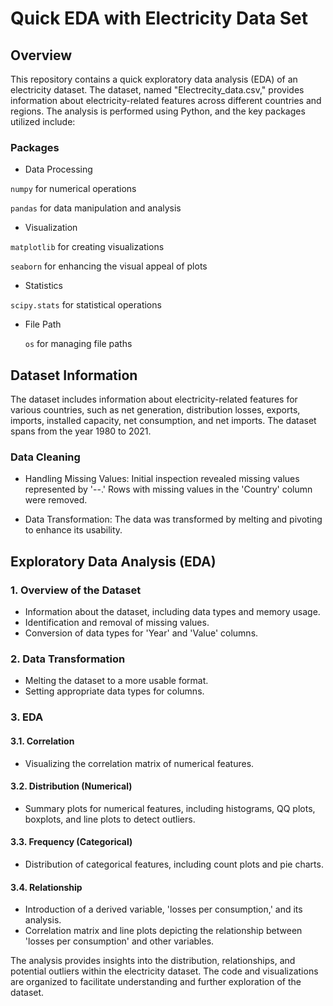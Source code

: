 Quick EDA with Electricity Data Set
===================================
Overview
--------

This repository contains a quick exploratory data analysis (EDA) of an electricity dataset. The dataset, named "Electrecity_data.csv," provides information about electricity-related features across different countries and regions. The analysis is performed using Python, and the key packages utilized include:

### Packages

-   Data Processing

`numpy` for numerical operations

`pandas` for data manipulation and analysis
-   Visualization

`matplotlib` for creating visualizations

`seaborn` for enhancing the visual appeal of plots
-   Statistics

`scipy.stats` for statistical operations
-   File Path

    `os` for managing file paths

Dataset Information
-------------------

The dataset includes information about electricity-related features for various countries, such as net generation, distribution losses, exports, imports, installed capacity, net consumption, and net imports. The dataset spans from the year 1980 to 2021.

### Data Cleaning

-   Handling Missing Values: Initial inspection revealed missing values represented by '--.' Rows with missing values in the 'Country' column were removed.

-   Data Transformation: The data was transformed by melting and pivoting to enhance its usability.

Exploratory Data Analysis (EDA)
-------------------------------

### 1\. Overview of the Dataset

-   Information about the dataset, including data types and memory usage.
-   Identification and removal of missing values.
-   Conversion of data types for 'Year' and 'Value' columns.

### 2\. Data Transformation

-   Melting the dataset to a more usable format.
-   Setting appropriate data types for columns.

### 3\. EDA

#### 3.1. Correlation

-   Visualizing the correlation matrix of numerical features.

#### 3.2. Distribution (Numerical)

-   Summary plots for numerical features, including histograms, QQ plots, boxplots, and line plots to detect outliers.

#### 3.3. Frequency (Categorical)

-   Distribution of categorical features, including count plots and pie charts.

#### 3.4. Relationship

-   Introduction of a derived variable, 'losses per consumption,' and its analysis.
-   Correlation matrix and line plots depicting the relationship between 'losses per consumption' and other variables.

The analysis provides insights into the distribution, relationships, and potential outliers within the electricity dataset. The code and visualizations are organized to facilitate understanding and further exploration of the dataset.
